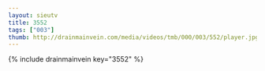 ```yaml
--- 
layout: sieutv
title: 3552
tags: ["003"]
thumb: http://drainmainvein.com/media/videos/tmb/000/003/552/player.jpg
---
```

{% include drainmainvein key="3552" %} 
